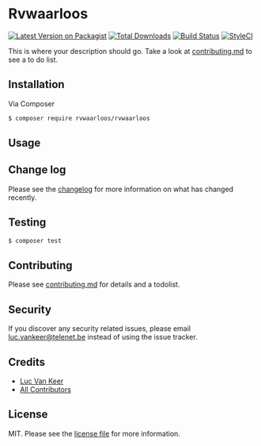 # Rvwaarloos

[![Latest Version on Packagist][ico-version]][link-packagist]
[![Total Downloads][ico-downloads]][link-downloads]
[![Build Status][ico-travis]][link-travis]
[![StyleCI][ico-styleci]][link-styleci]

This is where your description should go. Take a look at [contributing.md](contributing.md) to see a to do list.

## Installation

Via Composer

``` bash
$ composer require rvwaarloos/rvwaarloos
```

## Usage

## Change log

Please see the [changelog](changelog.md) for more information on what has changed recently.

## Testing

``` bash
$ composer test
```

## Contributing

Please see [contributing.md](contributing.md) for details and a todolist.

## Security

If you discover any security related issues, please email luc.vankeer@telenet.be instead of using the issue tracker.

## Credits

- [Luc Van Keer][link-author]
- [All Contributors][link-contributors]

## License

MIT. Please see the [license file](license.md) for more information.

[ico-version]: https://img.shields.io/packagist/v/rvwaarloos/rvwaarloos.svg?style=flat-square
[ico-downloads]: https://img.shields.io/packagist/dt/rvwaarloos/rvwaarloos.svg?style=flat-square
[ico-travis]: https://img.shields.io/travis/rvwaarloos/rvwaarloos/master.svg?style=flat-square
[ico-styleci]: https://styleci.io/repos/12345678/shield

[link-packagist]: https://packagist.org/packages/rvwaarloos/rvwaarloos
[link-downloads]: https://packagist.org/packages/rvwaarloos/rvwaarloos
[link-travis]: https://travis-ci.org/rvwaarloos/rvwaarloos
[link-styleci]: https://styleci.io/repos/12345678
[link-author]: https://github.com/rvwaarloos
[link-contributors]: ../../contributors
